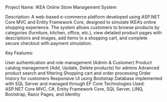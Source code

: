 Project Name: IKEA Online Store Management System

Description:
A web-based e-commerce platform developed using ASP.NET Core MVC and Entity Framework Core, designed to simulate IKEA’s online shopping experience. The system allows customers to browse products by categories (furniture, kitchen, office, etc.), view detailed product pages with descriptions and images, add items to a shopping cart, and complete secure checkout with payment simulation.

Key Features:

User authentication and role management (Admin & Customer)
Product catalog management (Add, Update, Delete products) for admins
Advanced product search and filtering
Shopping cart and order processing
Order history for customers
Responsive UI using Bootstrap
Database implemented with SQL Server and managed through EF Core
Technologies Used:
ASP.NET Core MVC, C#, Entity Framework Core, SQL Server, LINQ, Bootstrap, Razor Pages, and Identity

